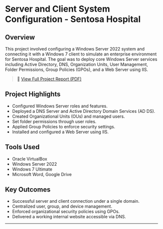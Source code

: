 # Server and Client System Configuration - Sentosa Hospital

## Overview
This project involved configuring a Windows Server 2022 system and connecting it with a Windows 7 client to simulate an enterprise environment for Sentosa Hospital. The goal was to deploy core Windows Server services including Active Directory, DNS, Organization Units, User Management, Folder Permissions, Group Policies (GPOs), and a Web Server using IIS.

> 📄 [View Full Project Report (PDF)](docs/Windows_Server_Project.pdf)

## Project Highlights
- Configured Windows Server roles and features.
- Deployed a DNS Server and Active Directory Domain Services (AD DS).
- Created Organizational Units (OUs) and managed users.
- Set folder permissions through user roles.
- Applied Group Policies to enforce security settings.
- Installed and configured a Web Server using IIS.

## Tools Used
- Oracle VirtualBox
- Windows Server 2022
- Windows 7 Ultimate
- Microsoft Word, Google Drive

## Key Outcomes
- Successful server and client connection under a single domain.
- Centralized user, group, and device management.
- Enforced organizational security policies using GPOs.
- Delivered a working internal website accessible via DNS.

---
